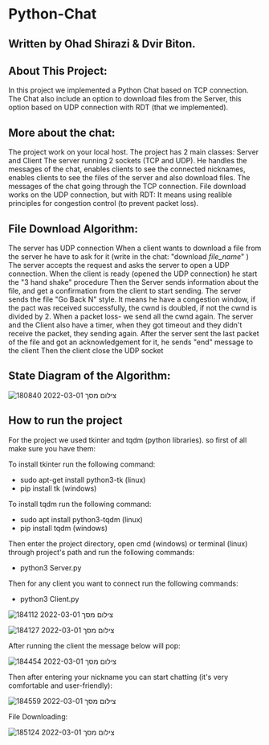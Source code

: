 # Python-Chat

## Written by Ohad Shirazi & Dvir Biton.


## About This Project:

In this project we implemented a Python Chat based on TCP connection. The Chat also include an option to download files from the Server, this option based on UDP connection with RDT (that we implemented).

## More about the chat:
The project work on your local host.
The project has 2 main classes:
Server and Client
The server running 2 sockets (TCP and UDP). He handles the messages of the chat, enables clients to see the connected nicknames,
enables clients to see the files of the server and also download files.
The messages of the chat going through the TCP connection.
File download works on the UDP connection, but with RDT:
It means using realible principles for congestion control (to prevent packet loss).

## File Download Algorithm:
The server has UDP connection
When a client wants to download a file from the server he have to ask for it (write in the chat: "download *file_name*" )
The server accepts the request and asks the server to open a UDP connection.
When the client is ready (opened the UDP connection) he start the "3 hand shake" procedure
Then the Server sends information about the file, and get a confirmation from the client to start sending.
The server sends the file "Go Back N" style.
It means he have a congestion window, if the pact was received successfully, the cwnd is doubled, if not the cwnd is divided by 2.
When a packet loss- we send all the cwnd again.
The server and the Client also have a timer, when they got timeout and they didn't receive the packet, they sending again.
After the server sent the last packet of the file and got an acknowledgement for it, he sends "end" message to the client
Then the client close the UDP socket

## State Diagram of the Algorithm:


![צילום מסך 2022-03-01 180840](https://user-images.githubusercontent.com/92723105/156204947-b921c043-e93d-4668-8193-f41a590bcb6c.png)



## How to run the project
For the project we used tkinter and tqdm (python libraries).
so first of all make sure you have them:

To install tkinter run the following command:
* sudo apt-get install python3-tk (linux)
* pip install tk (windows)

To install tqdm run the following command:
* sudo apt install python3-tqdm (linux)
* pip install tqdm (windows)

Then enter the project directory, open cmd (windows) or terminal (linux) through project's path and run the following commands:
* python3 Server.py

Then for any client you want  to connect run the following commands:
* python3 Client.py



![צילום מסך 2022-03-01 184112](https://user-images.githubusercontent.com/92723105/156210965-6d85f63a-777d-450b-831b-983bfe128f59.png)


![צילום מסך 2022-03-01 184127](https://user-images.githubusercontent.com/92723105/156211142-727802b5-15bc-4d75-80d3-3d033c4474c2.png)

After running the client the message below will pop:

![צילום מסך 2022-03-01 184454](https://user-images.githubusercontent.com/92723105/156212038-6fdd547d-c2eb-4243-8d9c-b3d13749fd1b.png)

Then after entering your nickname you can start chatting (it's very comfortable and user-friendly):

![צילום מסך 2022-03-01 184559](https://user-images.githubusercontent.com/92723105/156212293-766dbcdc-1a67-41f7-af05-c431f4d148ad.png)

File Downloading:

![צילום מסך 2022-03-01 185124](https://user-images.githubusercontent.com/92723105/156212483-ae748316-8431-45b0-af22-b5936742eb12.png)




